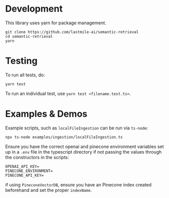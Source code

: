 # Development
This library uses yarn for package management.
```
git clone https://github.com/lastmile-ai/semantic-retrieval
cd semantic-retrieval
yarn
```

# Testing
To run all tests, do:
```
yarn test
```

To run an individual test, use `yarn test <filename.test.ts>`.

# Examples & Demos
Example scripts, such as `localFileIngestion` can be run via `ts-node`:
```
npx ts-node examples/ingestion/localFileIngestion.ts
```
Ensure you have the correct openai and pinecone environment variables set up in a `.env` file in the typescript directory
if not passing the values through the constructors in the scripts:
```
OPENAI_API_KEY=
PINECONE_ENVIRONMENT=
PINECONE_API_KEY=
```
if using `PineconeVectorDB`, ensure you have an Pinecone index created beforehand and set the proper `indexName`.